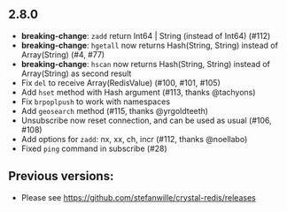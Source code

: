 ## 2.8.0
* **breaking-change**: `zadd` return Int64 | String (instead of Int64) (#112)
* **breaking-change**: `hgetall` now returns Hash(String, String) instead of Array(String) (#4, #77)
* **breaking-change**: `hscan` now returns Hash(String, String) instead of Array(String) as second result
* Fix `del` to receive Array(RedisValue) (#100, #101, #105)
* Add `hset` method with Hash argument (#113, thanks @tachyons)
* Fix `brpoplpush` to work with namespaces
* Add `geosearch` method (#115, thanks @yrgoldteeth)
* Unsubscribe now reset connection, and can be used as usual (#106, #108)
* Add options for `zadd`: nx, xx, ch, incr (#112, thanks @noellabo)
* Fixed `ping` command in subscribe (#28)

## Previous versions:
* Please see https://github.com/stefanwille/crystal-redis/releases

